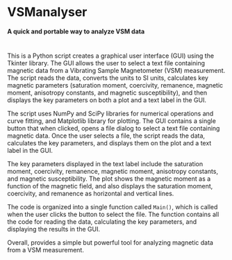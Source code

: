 # VSManalyser
**A quick and portable way to analyze VSM data**
#
This is a Python script creates a graphical user interface (GUI) using the Tkinter library. The GUI allows the user to select a text file containing magnetic data from a Vibrating Sample Magnetometer (VSM) measurement. The script reads the data, converts the units to SI units, calculates key magnetic parameters (saturation moment, coercivity, remanence, magnetic moment, anisotropy constants, and magnetic susceptibility), and then displays the key parameters on both a plot and a text label in the GUI.

The script uses NumPy and SciPy libraries for numerical operations and curve fitting, and Matplotlib library for plotting. The GUI contains a single button that when clicked, opens a file dialog to select a text file containing magnetic data. Once the user selects a file, the script reads the data, calculates the key parameters, and displays them on the plot and a text label in the GUI.

The key parameters displayed in the text label include the saturation moment, coercivity, remanence, magnetic moment, anisotropy constants, and magnetic susceptibility. The plot shows the magnetic moment as a function of the magnetic field, and also displays the saturation moment, coercivity, and remanence as horizontal and vertical lines. 

The code is organized into a single function called `Main()`, which is called when the user clicks the button to select the file. The function contains all the code for reading the data, calculating the key parameters, and displaying the results in the GUI. 

Overall,  provides a simple but powerful tool for analyzing magnetic data from a VSM measurement.
